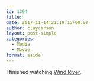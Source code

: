 ```yaml
---
id: 1394
title: 
date: 2017-11-14T21:19:15+00:00
author: claycarson
layout: post-simple
categories: 
  - Media
  - Movie
format: aside
---
```

I finished watching [Wind River](https://youtu.be/wjtZTQY-jww).